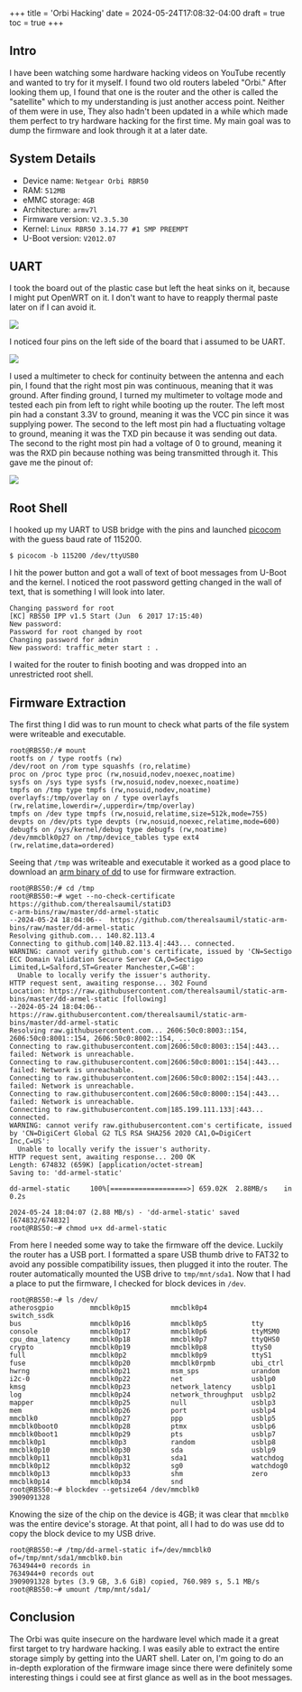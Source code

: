 +++
title = 'Orbi Hacking'
date = 2024-05-24T17:08:32-04:00
draft = true
toc = true
+++

## Intro

I have been watching some hardware hacking videos on YouTube recently and wanted to try for it myself. I found two old routers labeled "Orbi." After looking them up, I found that one is the router and the other is called the "satellite" which to my understanding is just another access point. Neither of them were in use, They also hadn't been updated in a while which made them perfect to try hardware hacking for the first time. My main goal was to dump the firmware and look through it at a later date.

## System Details

* Device name: `Netgear Orbi RBR50`
* RAM: `512MB`
* eMMC storage: `4GB`
* Architecture: `armv7l`
* Firmware version: `V2.3.5.30`
* Kernel: `Linux RBR50 3.14.77 #1 SMP PREEMPT`
* U-Boot version: `V2012.07`

## UART

I took the board out of the plastic case but left the heat sinks on it, because I might put OpenWRT on it. I don't want to have to reapply thermal paste later on if I can avoid it. 

![](./img/pcb.jpg)

I noticed four pins on the left side of the board that i assumed to be UART.

![](./img/uart.jpg)

I used a multimeter to check for continuity between the antenna and each pin, I found that the right most pin was continuous, meaning that it was ground. After finding ground, I turned my multimeter to voltage mode and tested each pin from left to right while booting up the router. The left most pin had a constant 3.3V to ground, meaning it was the VCC pin since it was supplying power. The second to the left most pin had a fluctuating voltage to ground, meaning it was the TXD pin because it was sending out data. The second to the right most pin had a  voltage of 0 to ground, meaning it was the RXD pin because nothing was being transmitted through it. This gave me the pinout of:

![](./img/uart_labeled.jpg)

## Root Shell

I hooked up my UART to USB bridge with the pins and launched [picocom](https://github.com/npat-efault/picocom) with the guess baud rate of 115200.

```
$ picocom -b 115200 /dev/ttyUSB0
```

I hit the power button and got a wall of text of boot messages from U-Boot and the kernel. I noticed the root password getting changed in the wall of text, that is something I will look into later. 

```
Changing password for root
[KC] RBS50 IPP v1.5 Start (Jun  6 2017 17:15:40)
New password: 
Password for root changed by root
Changing password for admin
New password: traffic_meter start : .
```

I waited for the router to finish booting and was dropped into an unrestricted root shell.

## Firmware Extraction

The first thing I did was to run mount to check what parts of the file system were writeable and executable. 

```
root@RBS50:/# mount
rootfs on / type rootfs (rw)
/dev/root on /rom type squashfs (ro,relatime)
proc on /proc type proc (rw,nosuid,nodev,noexec,noatime)
sysfs on /sys type sysfs (rw,nosuid,nodev,noexec,noatime)
tmpfs on /tmp type tmpfs (rw,nosuid,nodev,noatime)
overlayfs:/tmp/overlay on / type overlayfs (rw,relatime,lowerdir=/,upperdir=/tmp/overlay)
tmpfs on /dev type tmpfs (rw,nosuid,relatime,size=512k,mode=755)
devpts on /dev/pts type devpts (rw,nosuid,noexec,relatime,mode=600)
debugfs on /sys/kernel/debug type debugfs (rw,noatime)
/dev/mmcblk0p27 on /tmp/device_tables type ext4 (rw,relatime,data=ordered)
```

Seeing that `/tmp` was writeable and executable it worked as a good place to download  an [arm binary of dd](https://github.com/therealsaumil/static-arm-bins) to use for firmware extraction. 

```
root@RBS50:/# cd /tmp
root@RBS50:~# wget --no-check-certificate https://github.com/therealsaumil/statiD3
c-arm-bins/raw/master/dd-armel-static
--2024-05-24 18:04:06--  https://github.com/therealsaumil/static-arm-bins/raw/master/dd-armel-static
Resolving github.com... 140.82.113.4
Connecting to github.com|140.82.113.4|:443... connected.
WARNING: cannot verify github.com's certificate, issued by 'CN=Sectigo ECC Domain Validation Secure Server CA,O=Sectigo Limited,L=Salford,ST=Greater Manchester,C=GB':
  Unable to locally verify the issuer's authority.
HTTP request sent, awaiting response... 302 Found
Location: https://raw.githubusercontent.com/therealsaumil/static-arm-bins/master/dd-armel-static [following]
--2024-05-24 18:04:06--  https://raw.githubusercontent.com/therealsaumil/static-arm-bins/master/dd-armel-static
Resolving raw.githubusercontent.com... 2606:50c0:8003::154, 2606:50c0:8001::154, 2606:50c0:8002::154, ...
Connecting to raw.githubusercontent.com|2606:50c0:8003::154|:443... failed: Network is unreachable.
Connecting to raw.githubusercontent.com|2606:50c0:8001::154|:443... failed: Network is unreachable.
Connecting to raw.githubusercontent.com|2606:50c0:8002::154|:443... failed: Network is unreachable.
Connecting to raw.githubusercontent.com|2606:50c0:8000::154|:443... failed: Network is unreachable.
Connecting to raw.githubusercontent.com|185.199.111.133|:443... connected.
WARNING: cannot verify raw.githubusercontent.com's certificate, issued by 'CN=DigiCert Global G2 TLS RSA SHA256 2020 CA1,O=DigiCert Inc,C=US':
  Unable to locally verify the issuer's authority.
HTTP request sent, awaiting response... 200 OK
Length: 674832 (659K) [application/octet-stream]
Saving to: 'dd-armel-static'

dd-armel-static     100%[===================>] 659.02K  2.88MB/s    in 0.2s    

2024-05-24 18:04:07 (2.88 MB/s) - 'dd-armel-static' saved [674832/674832]
root@RBS50:~# chmod u+x dd-armel-static
```

From here I needed some way to take the firmware off the device. Luckily the router has a USB port. I formatted a spare USB thumb drive to FAT32 to avoid any possible compatibility issues, then plugged it into the router. The router automatically mounted the USB drive to `tmp/mnt/sda1`. Now that I had a place to put the firmware, I checked for block devices in `/dev`.

```
root@RBS50:~# ls /dev/
atherosgpio         mmcblk0p15          mmcblk0p4           switch_ssdk
bus                 mmcblk0p16          mmcblk0p5           tty
console             mmcblk0p17          mmcblk0p6           ttyMSM0
cpu_dma_latency     mmcblk0p18          mmcblk0p7           ttyQHS0
crypto              mmcblk0p19          mmcblk0p8           ttyS0
full                mmcblk0p2           mmcblk0p9           ttyS1
fuse                mmcblk0p20          mmcblk0rpmb         ubi_ctrl
hwrng               mmcblk0p21          msm_sps             urandom
i2c-0               mmcblk0p22          net                 usblp0
kmsg                mmcblk0p23          network_latency     usblp1
log                 mmcblk0p24          network_throughput  usblp2
mapper              mmcblk0p25          null                usblp3
mem                 mmcblk0p26          port                usblp4
mmcblk0             mmcblk0p27          ppp                 usblp5
mmcblk0boot0        mmcblk0p28          ptmx                usblp6
mmcblk0boot1        mmcblk0p29          pts                 usblp7
mmcblk0p1           mmcblk0p3           random              usblp8
mmcblk0p10          mmcblk0p30          sda                 usblp9
mmcblk0p11          mmcblk0p31          sda1                watchdog
mmcblk0p12          mmcblk0p32          sg0                 watchdog0
mmcblk0p13          mmcblk0p33          shm                 zero
mmcblk0p14          mmcblk0p34          snd
root@RBS50:~# blockdev --getsize64 /dev/mmcblk0
3909091328
```

Knowing the size of the chip on the device is 4GB; it was clear that `mmcblk0` was the entire device's storage. At that point, all I had to do was use dd to copy the block device to my USB drive.

```
root@RBS50:~# /tmp/dd-armel-static if=/dev/mmcblk0 of=/tmp/mnt/sda1/mmcblk0.bin
7634944+0 records in
7634944+0 records out
3909091328 bytes (3.9 GB, 3.6 GiB) copied, 760.989 s, 5.1 MB/s
root@RBS50:~# umount /tmp/mnt/sda1/
```

## Conclusion

The Orbi was quite insecure on the hardware level which made it a great first target to try hardware hacking. I was easily able to extract the entire storage simply by getting into the UART shell. Later on, I'm going to do an in-depth exploration of the firmware image since there were definitely some interesting things i could see at first glance as well as in the boot messages. 
